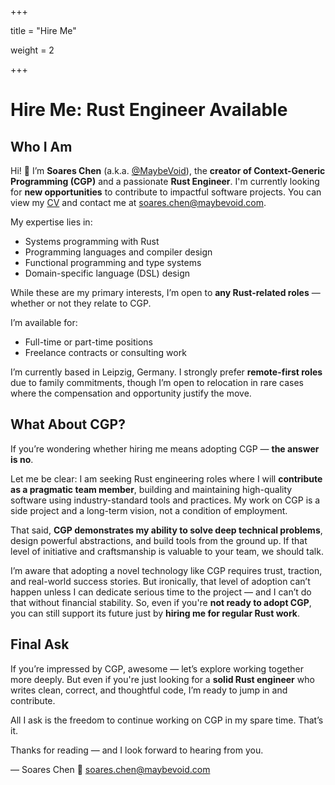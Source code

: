 +++

title = "Hire Me"

weight = 2

+++

# Hire Me: Rust Engineer Available

## Who I Am

Hi! 👋  I’m **Soares Chen** (a.k.a. [@MaybeVoid](#)), the **creator of Context-Generic Programming (CGP)** and a passionate **Rust Engineer**. I'm currently looking for **new opportunities** to contribute to impactful software projects. You can view my [CV](#) and contact me at [soares.chen@maybevoid.com](mailto:soares.chen@maybevoid.com).

My expertise lies in:

* Systems programming with Rust
* Programming languages and compiler design
* Functional programming and type systems
* Domain-specific language (DSL) design

While these are my primary interests, I’m open to **any Rust-related roles** — whether or not they relate to CGP.

I’m available for:

* Full-time or part-time positions
* Freelance contracts or consulting work

I’m currently based in Leipzig, Germany. I strongly prefer **remote-first roles** due to family commitments, though I’m open to relocation in rare cases where the compensation and opportunity justify the move.

## What About CGP?

If you’re wondering whether hiring me means adopting CGP — **the answer is no**.

Let me be clear: I am seeking Rust engineering roles where I will **contribute as a pragmatic team member**, building and maintaining high-quality software using industry-standard tools and practices. My work on CGP is a side project and a long-term vision, not a condition of employment.

That said, **CGP demonstrates my ability to solve deep technical problems**, design powerful abstractions, and build tools from the ground up. If that level of initiative and craftsmanship is valuable to your team, we should talk.

I’m aware that adopting a novel technology like CGP requires trust, traction, and real-world success stories. But ironically, that level of adoption can’t happen unless I can dedicate serious time to the project — and I can’t do that without financial stability. So, even if you're **not ready to adopt CGP**, you can still support its future just by **hiring me for regular Rust work**.

## Final Ask

If you’re impressed by CGP, awesome — let’s explore working together more deeply.
But even if you're just looking for a **solid Rust engineer** who writes clean, correct, and thoughtful code, I’m ready to jump in and contribute.

All I ask is the freedom to continue working on CGP in my spare time. That’s it.

Thanks for reading — and I look forward to hearing from you.

— Soares Chen
📧 [soares.chen@maybevoid.com](mailto:soares.chen@maybevoid.com)
